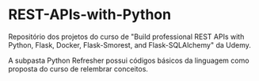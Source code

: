 # REST-APIs-with-Python

Repositório dos projetos do curso de "Build professional REST APIs with Python, Flask, Docker, Flask-Smorest, and Flask-SQLAlchemy" da Udemy.

A subpasta Python Refresher possui códigos básicos da linguagem como proposta do curso de relembrar conceitos.
